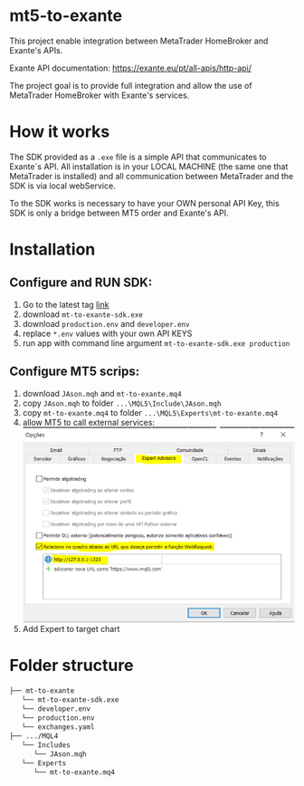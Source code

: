 # mt5-to-exante

This project enable integration between MetaTrader HomeBroker and Exante's APIs.

Exante API documentation:
https://exante.eu/pt/all-apis/http-api/

The project goal is to provide full integration and allow the use of MetaTrader HomeBroker with Exante's services.

# How it works
The SDK provided as a `.exe` file is a simple API that communicates to Exante`s API. All installation is in your LOCAL MACHINE (the same one that MetaTrader is installed) and all communication between MetaTrader and the SDK is via local webService. 

To the SDK works is necessary to have your OWN personal API Key, this SDK is only a bridge between MT5 order and Exante's API.

# Installation

## Configure and RUN SDK:
1. Go to the latest tag [link](https://github.com/danielsussa/mt5-to-exante/tags)
2. download `mt-to-exante-sdk.exe`
3. download `production.env` and `developer.env`
4. replace `*.env` values with your own API KEYS
5. run app with command line argument `mt-to-exante-sdk.exe production`

## Configure MT5 scrips:
1. download `JAson.mqh` and `mt-to-exante.mq4`
2. copy `JAson.mqh` to folder `...\MQL5\Include\JAson.mqh`
3. copy `mt-to-exante.mq4` to folder `...\MQL5\Experts\mt-to-exante.mq4`
4. allow MT5 to call external services:
![image](src/mt5-url.PNG)
5. Add Expert to target chart

# Folder structure

```shell
├── mt-to-exante
   └── mt-to-exante-sdk.exe
   └── developer.env
   └── production.env
   └── exchanges.yaml
├── .../MQL4
   └── Includes
      └── JAson.mqh
   └── Experts
      └── mt-to-exante.mq4
```